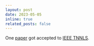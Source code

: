 ```yaml
---
layout: post
date: 2023-05-05
inline: true
related_posts: false
---
```


One [paper](https://ieeexplore.ieee.org/abstract/document/10145851) got accepted to [IEEE TNNLS](https://ieeexplore.ieee.org/xpl/RecentIssue.jsp?punumber=5962385).